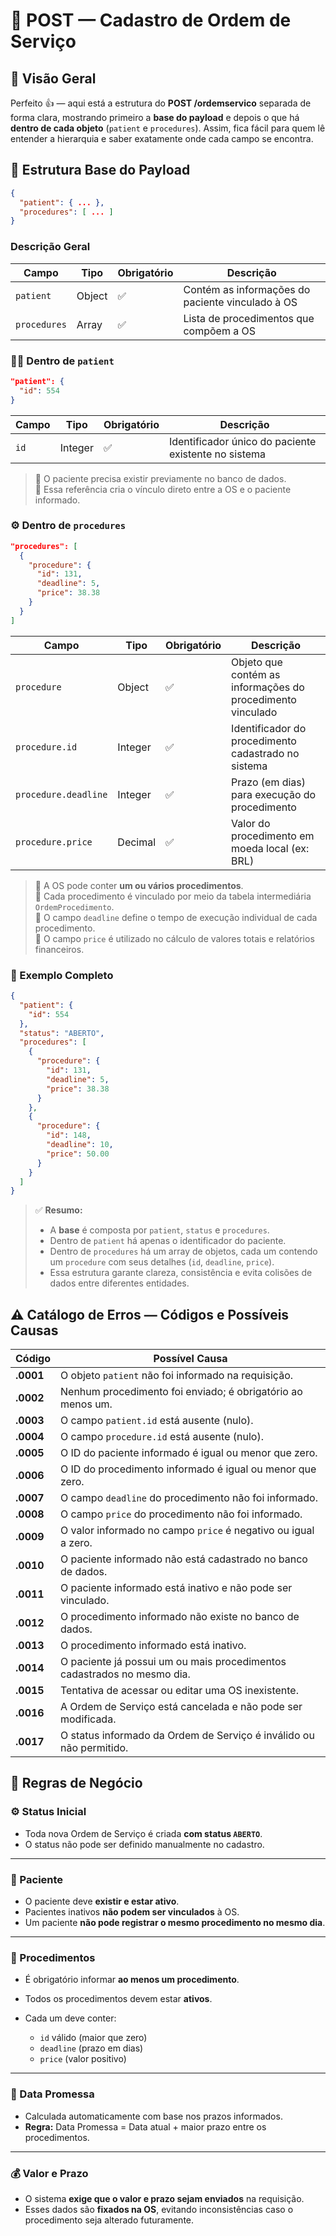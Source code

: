# 📨 POST — Cadastro de Ordem de Serviço

## 🧩 Visão Geral

Perfeito 👍 — aqui está a estrutura do **POST /ordemservico** separada de forma clara, mostrando primeiro a **base do payload** e depois o que há **dentro de cada objeto** (`patient` e `procedures`).
Assim, fica fácil para quem lê entender a hierarquia e saber exatamente onde cada campo se encontra.

## 📜 Estrutura Base do Payload

```json
{
  "patient": { ... },
  "procedures": [ ... ]
}
```
### Descrição Geral

| Campo        | Tipo   | Obrigatório | Descrição                                        |
| ------------ | ------ | ----------- | ------------------------------------------------ |
| `patient`    | Object | ✅           | Contém as informações do paciente vinculado à OS |
| `procedures` | Array  | ✅           | Lista de procedimentos que compõem a OS          |

### 🧍‍♂️ Dentro de `patient`

```json
"patient": {
  "id": 554
}
```

| Campo | Tipo    | Obrigatório | Descrição                                            |
| ----- | ------- | ----------- | ---------------------------------------------------- |
| `id`  | Integer | ✅           | Identificador único do paciente existente no sistema |

> 🔹 O paciente precisa existir previamente no banco de dados.<br>
> 🔹 Essa referência cria o vínculo direto entre a OS e o paciente informado.

### ⚙️ Dentro de `procedures`

```json
"procedures": [
  {
    "procedure": {
      "id": 131,
      "deadline": 5,
      "price": 38.38
    }
  }
]
```

| Campo                | Tipo    | Obrigatório | Descrição                                                  |
| -------------------- | ------- | ----------- | ---------------------------------------------------------- |
| `procedure`          | Object  | ✅           | Objeto que contém as informações do procedimento vinculado |
| `procedure.id`       | Integer | ✅           | Identificador do procedimento cadastrado no sistema        |
| `procedure.deadline` | Integer | ✅           | Prazo (em dias) para execução do procedimento              |
| `procedure.price`    | Decimal | ✅           | Valor do procedimento em moeda local (ex: BRL)             |

> 🔹 A OS pode conter **um ou vários procedimentos**.<br>
> 🔹 Cada procedimento é vinculado por meio da tabela intermediária `OrdemProcedimento`.<br>
> 🔹 O campo `deadline` define o tempo de execução individual de cada procedimento.<br>
> 🔹 O campo `price` é utilizado no cálculo de valores totais e relatórios financeiros.

### 🧱 Exemplo Completo

```json
{
  "patient": {
    "id": 554
  },
  "status": "ABERTO",
  "procedures": [
    {
      "procedure": {
        "id": 131,
        "deadline": 5,
        "price": 38.38
      }
    },
    {
      "procedure": {
        "id": 148,
        "deadline": 10,
        "price": 50.00
      }
    }
  ]
}
```

> ✅ **Resumo:**
>
> * A **base** é composta por `patient`, `status` e `procedures`.
> * Dentro de `patient` há apenas o identificador do paciente.
> * Dentro de `procedures` há um array de objetos, cada um contendo um `procedure` com seus detalhes (`id`, `deadline`, `price`).
> * Essa estrutura garante clareza, consistência e evita colisões de dados entre diferentes entidades.


## ⚠️ Catálogo de Erros — Códigos e Possíveis Causas

| Código    | Possível Causa                                                          |
| --------- | ----------------------------------------------------------------------- |
| **.0001** | O objeto `patient` não foi informado na requisição.                     |
| **.0002** | Nenhum procedimento foi enviado; é obrigatório ao menos um.             |
| **.0003** | O campo `patient.id` está ausente (nulo).                               |
| **.0004** | O campo `procedure.id` está ausente (nulo).                             |
| **.0005** | O ID do paciente informado é igual ou menor que zero.                   |
| **.0006** | O ID do procedimento informado é igual ou menor que zero.               |
| **.0007** | O campo `deadline` do procedimento não foi informado.                   |
| **.0008** | O campo `price` do procedimento não foi informado.                      |
| **.0009** | O valor informado no campo `price` é negativo ou igual a zero.          |
| **.0010** | O paciente informado não está cadastrado no banco de dados.             |
| **.0011** | O paciente informado está inativo e não pode ser vinculado.             |
| **.0012** | O procedimento informado não existe no banco de dados.                  |
| **.0013** | O procedimento informado está inativo.                                  |
| **.0014** | O paciente já possui um ou mais procedimentos cadastrados no mesmo dia. |
| **.0015** | Tentativa de acessar ou editar uma OS inexistente.                      |
| **.0016** | A Ordem de Serviço está cancelada e não pode ser modificada.            |
| **.0017** | O status informado da Ordem de Serviço é inválido ou não permitido.     |

## 🧠 Regras de Negócio

### ⚙️ Status Inicial

* Toda nova Ordem de Serviço é criada **com status `ABERTO`**.
* O status não pode ser definido manualmente no cadastro.

---

### 👥 Paciente

* O paciente deve **existir e estar ativo**.
* Pacientes inativos **não podem ser vinculados** à OS.
* Um paciente **não pode registrar o mesmo procedimento no mesmo dia**.

---

### 🧾 Procedimentos

* É obrigatório informar **ao menos um procedimento**.
* Todos os procedimentos devem estar **ativos**.
* Cada um deve conter:

  * `id` válido (maior que zero)
  * `deadline` (prazo em dias)
  * `price` (valor positivo)

---

### 📆 Data Promessa

* Calculada automaticamente com base nos prazos informados.
* **Regra:** Data Promessa = Data atual + maior prazo entre os procedimentos.

---

### 💰 Valor e Prazo

* O sistema **exige que o valor e prazo sejam enviados** na requisição.
* Esses dados são **fixados na OS**, evitando inconsistências caso o procedimento seja alterado futuramente.
